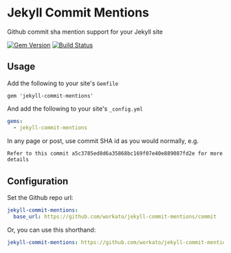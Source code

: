 # Jekyll Commit Mentions

Github commit sha mention support for your Jekyll site

[![Gem Version](https://badge.fury.io/rb/jekyll-commit-mentions.png)](http://badge.fury.io/rb/jekyll-commit-mentions)
[![Build Status](https://travis-ci.org/workato/jekyll-commit-mentions.svg?branch=master)](https://travis-ci.org/workato/jekyll-commit-mentions)

## Usage

Add the following to your site's `Gemfile`

```
gem 'jekyll-commit-mentions'
```

And add the following to your site's `_config.yml`

```yml
gems:
  - jekyll-commit-mentions
```

In any page or post, use commit SHA id as you would normally, e.g.

```markdown
Refer to this commit a5c3785ed8d6a35868bc169f07e40e889087fd2e for more
details
```

## Configuration

Set the Github repo url:

```yaml
jekyll-commit-mentions:
  base_url: https://github.com/workato/jekyll-commit-mentions/commit
```

Or, you can use this shorthand:

```yaml
jekyll-commit-mentions: https://github.com/workato/jekyll-commit-mentions/commit
```
